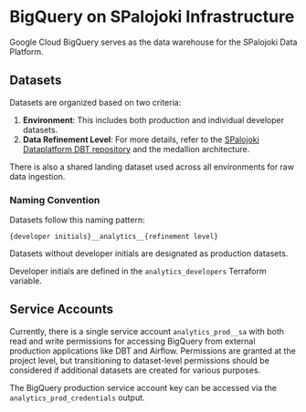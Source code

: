 # BigQuery on SPalojoki Infrastructure

Google Cloud BigQuery serves as the data warehouse for the SPalojoki Data Platform.

## Datasets

Datasets are organized based on two criteria:

1. **Environment**: This includes both production and individual developer datasets.
2. **Data Refinement Level**: For more details, refer to the [SPalojoki Dataplatform DBT repository](https://github.com/SPalojoki/spalojoki-dataplatform-dbt) and the medallion architecture.

There is also a shared landing dataset used across all environments for raw data ingestion.

### Naming Convention

Datasets follow this naming pattern:

```
{developer initials}__analytics__{refinement level}
```

Datasets without developer initials are designated as production datasets.

Developer initials are defined in the `analytics_developers` Terraform variable.

## Service Accounts

Currently, there is a single service account `analytics_prod__sa` with both read and write permissions for accessing BigQuery from external production applications like DBT and Airflow. Permissions are granted at the project level, but transitioning to dataset-level permissions should be considered if additional datasets are created for various purposes.

The BigQuery production service account key can be accessed via the `analytics_prod_credentials` output.